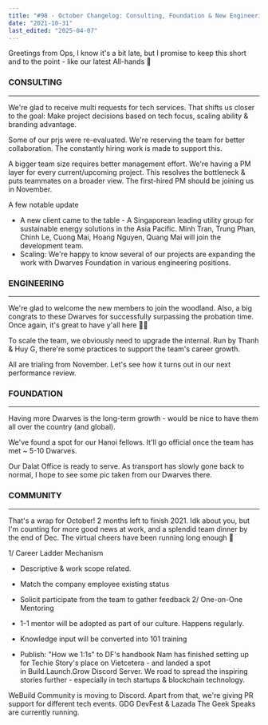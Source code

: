 ```yaml
---
title: "#98 - October Changelog: Consulting, Foundation & New Engineering Setup"
date: "2021-10-31"
last_edited: "2025-04-07"
---
```

Greetings from Ops, I know it's a bit late, but I promise to keep this short and to the point - like our latest All-hands 🌿

### CONSULTING

---

We're glad to receive multi requests for tech services. That shifts us closer to the goal: Make project decisions based on tech focus, scaling ability & branding advantage.

Some of our prjs were re-evaluated. We're reserving the team for better collaboration. The constantly hiring work is made to support this.

A bigger team size requires better management effort. We're having a PM layer for every current/upcoming project. This resolves the bottleneck & puts teammates on a broader view. The first-hired PM should be joining us in November.

A few notable update

- A new client came to the table - A Singaporean leading utility group for sustainable energy solutions in the Asia Pacific. Minh Tran, Trung Phan, Chinh Le, Cuong Mai, Hoang Nguyen, Quang Mai will join the development team.
- Scaling: We're happy to know several of our projects are expanding the work with Dwarves Foundation in various engineering positions.

### ENGINEERING

---

We're glad to welcome the new members to join the woodland. Also, a big congrats to these Dwarves for successfully surpassing the probation time. Once again, it's great to have y'all here 🤜🤛

To scale the team, we obviously need to upgrade the internal. Run by Thanh & Huy G, there're some practices to support the team's career growth.

All are trialing from November. Let's see how it turns out in our next performance review.

### FOUNDATION

---

Having more Dwarves is the long-term growth - would be nice to have them all over the country (and global).

We've found a spot for our Hanoi fellows. It'll go official once the team has met ~ 5-10 Dwarves.

Our Dalat Office is ready to serve. As transport has slowly gone back to normal, I hope to see some pic taken from our Dwarves there.

### COMMUNITY

---

That's a wrap for October! 2 months left to finish 2021. Idk about you, but I'm counting for more good news at work, and a splendid team dinner by the end of Dec. The virtual cheers have been running long enough 🍻

1/ Career Ladder Mechanism

- Descriptive & work scope related.
- Match the company employee existing status
- Solicit participate from the team to gather feedback
2/ One-on-One Mentoring

- 1-1 mentor will be adopted as part of our culture. Happens regularly.
- Knowledge input will be converted into 101 training
- Publish: "How we 1:1s" to DF's handbook
Nam has finished setting up for Techie Story's place on Vietcetera - and landed a spot in Build.Launch.Grow Discord Server. We road to spread the inspiring stories further - especially in tech startups & blockchain technology.

WeBuild Community is moving to Discord. Apart from that, we're giving PR support for different tech events. GDG DevFest & Lazada The Geek Speaks are currently running.
